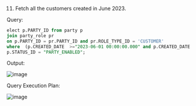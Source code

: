 11. Fetch all the customers created in June 2023.

Query:
```sql
elect p.PARTY_ID from party p 
join party_role pr 
on p.PARTY_ID = pr.PARTY_ID and pr.ROLE_TYPE_ID = 'CUSTOMER'
where  (p.CREATED_DATE  >="2023-06-01 00:00:00.000" and p.CREATED_DATE  <= "2023-06-30 23:59:59.999") and 
p.STATUS_ID = "PARTY_ENABLED";
```
Output:

![image](https://github.com/Sandesh3003/TrainingAssignment/assets/77960808/d0f8240b-6c14-458b-9b8a-a3b72407118a)

Query Execution Plan:

![image](https://github.com/Sandesh3003/TrainingAssignment/assets/77960808/6d7405a7-3b21-4240-9da2-9d84a0ec1b98)
